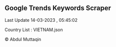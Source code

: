 

## Google Trends Keywords Scraper 
 
Last Update 14-03-2023 , 05:45:02

Country List :
VIETNAM.json



© Abdul Muttaqin 
